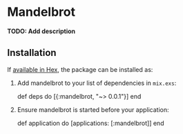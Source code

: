 # Mandelbrot

**TODO: Add description**

## Installation

If [available in Hex](https://hex.pm/docs/publish), the package can be installed as:

  1. Add mandelbrot to your list of dependencies in `mix.exs`:

        def deps do
          [{:mandelbrot, "~> 0.0.1"}]
        end

  2. Ensure mandelbrot is started before your application:

        def application do
          [applications: [:mandelbrot]]
        end

